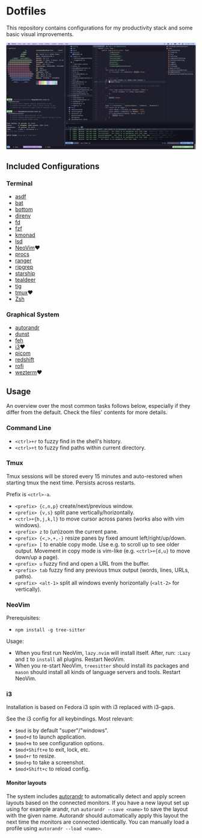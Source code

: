# Dotfiles

This repository contains configurations for my productivity stack and some basic visual improvements.

[![Screenshot NeoVim 2023](./resources/2023_neovim.jpg)](https://github.com/schemar/dotfiles/raw/main/resources/2023_neovim.png)

## Included Configurations

### Terminal

- [asdf](https://github.com/asdf-vm/asdf)
- [bat](https://github.com/sharkdp/bat)
- [bottom](https://github.com/ClementTsang/bottom)
- [direnv](https://github.com/direnv/direnv)
- [fd](https://github.com/sharkdp/fd)
- [fzf](https://github.com/junegunn/fzf)
- [kmonad](https://github.com/david-janssen/kmonad)
- [lsd](https://github.com/lsd-rs/lsd)
- [NeoVim](https://github.com/neovim/neovim)❤️
- [procs](https://github.com/dalance/procs)
- [ranger](https://github.com/ranger/ranger)
- [ripgrep](https://github.com/BurntSushi/ripgrep)
- [starship](https://github.com/starship/starship)
- [tealdeer](https://github.com/dbrgn/tealdeer)
- [tig](https://github.com/jonas/tig)
- [tmux](https://github.com/tmux/tmux)❤️
- [Zsh](https://www.zsh.org/)

### Graphical System

- [autorandr](https://github.com/phillipberndt/autorandr)
- [dunst](https://github.com/dunst-project/dunst)
- [feh](https://github.com/derf/feh)
- [i3](https://github.com/i3/i3)❤️
- [picom](https://github.com/yshui/picom)
- [redshift](https://github.com/jonls/redshift)
- [rofi](https://github.com/davatorium/rofi)
- [wezterm](https://github.com/wez/wezterm)❤️

## Usage

An overview over the most common tasks follows below,
especially if they differ from the default.
Check the files' contents for more details.

### Command Line

- `<ctrl>+r` to fuzzy find in the shell's history.
- `<ctrl>+t` to fuzzy find paths within current directory.

### Tmux

Tmux sessions will be stored every 15 minutes and auto-restored when starting tmux the next time.
Persists across restarts.

Prefix is `<ctrl>-a`.

- `<prefix> {c,n,p}` create/next/previous window.
- `<prefix> {v,s}` split pane vertically/horizontally.
- `<ctrl>+{h,j,k,l}` to move cursor across panes (works also with vim windows).
- `<prefix> z` to (un)zoom the current pane.
- `<prefix> {<,>,+,-}` resize panes by fixed amount left/right/up/down.
- `<prefix> [` to enable copy mode. Use e.g. to scroll up to see older output.
  Movement in copy mode is vim-like (e.g. `<ctrl>+{d,u}` to move down/up a page).
- `<prefix> u` fuzzy find and open a URL from the buffer.
- `<prefix> tab` fuzzy find any previous tmux output (words, lines, URLs, paths).
- `<prefix> <alt-1>` split all windows evenly horizontally (`<alt-2>` for vertically).

### NeoVim

Prerequisites:

- `npm install -g tree-sitter`

Usage:

- When you first run NeoVim, `lazy.nvim` will install itself.
  After, run: `:Lazy` and `I` to `install` all plugins.
  Restart NeoVim.
- When you re-start NeoVim, `treesitter` should install its packages and `mason`
  should install all kinds of language servers and tools.
  Restart NeoVim.

### i3

Installation is based on Fedora i3 spin with i3 replaced with i3-gaps.

See the i3 config for all keybindings. Most relevant:

- `$mod` is by default "super"/"windows".
- `$mod+d` to launch application.
- `$mod+m` to see configuration options.
- `$mod+Shift+e` to exit, lock, etc.
- `$mod+r` to resize.
- `$mod+p` to take a screenshot.
- `$mod+Shift+c` to reload config.

#### Monitor layouts

The system includes [autorandr](https://github.com/phillipberndt/autorandr) to automatically detect and apply screen layouts based on the connected monitors.
If you have a new layout set up using for example arandr, run `autorandr --save <name>` to save the layout with the given name.
Autorandr should automatically apply this layout the next time the monitors are connected identically.
You can manually load a profile using `autorandr --load <name>`.
